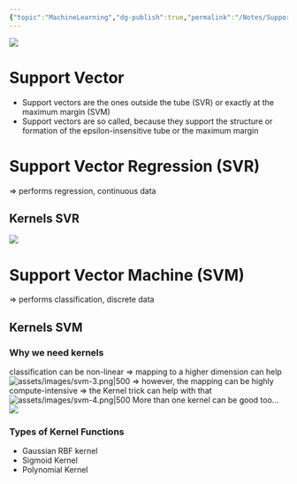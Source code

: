 ```yaml
---
{"topic":"MachineLearning","dg-publish":true,"permalink":"/Notes/Support Vector X/","dgPassFrontmatter":true,"noteIcon":""}
---
```



![](/img/user/assets/images/svm-1.png)

# Support Vector
- Support vectors are the ones outside the tube (SVR) or exactly at the maximum margin (SVM)
- Support vectors are so called, because they support the structure or formation of the epsilon-insensitive tube or the maximum margin

# Support Vector Regression  (SVR)
=> performs regression, continuous data

## Kernels SVR
![](/img/user/assets/images/svm-2.png)

# Support Vector Machine (SVM)
=> performs classification, discrete data

## Kernels SVM
### Why we need kernels
classification can be non-linear
=> mapping to a higher dimension can help
![assets/images/svm-3.png|500](/img/user/assets/images/svm-3.png)
=> however, the mapping can be highly compute-intensive
=> the Kernel trick can help with that
![assets/images/svm-4.png|500](/img/user/assets/images/svm-4.png)
More than one kernel can be good too...
![](/img/user/assets/images/svm-5.png)

### Types of Kernel Functions
- Gaussian RBF kernel
- Sigmoid Kernel
- Polynomial Kernel
